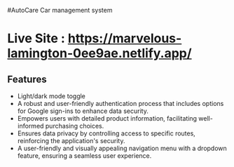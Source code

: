 #AutoCare
Car management system

# Live Site : https://marvelous-lamington-0ee9ae.netlify.app/

## Features

- Light/dark mode toggle
- A robust and user-friendly authentication process that includes options for Google sign-ins to enhance data security.
- Empowers users with detailed product information, facilitating well-informed purchasing choices.
- Ensures data privacy by controlling access to specific routes, reinforcing the application's security.
- A user-friendly and visually appealing navigation menu with a dropdown feature, ensuring a seamless user experience.
